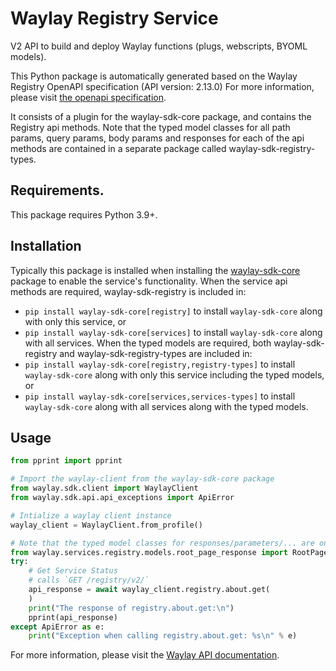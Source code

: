 # Waylay Registry Service
V2 API to build and deploy Waylay functions (plugs, webscripts, BYOML models).

This Python package is automatically generated based on the 
Waylay Registry OpenAPI specification (API version: 2.13.0)
For more information, please visit [the openapi specification](https://docs.waylay.io/openapi/public/redocly/registry.html).

It consists of a plugin for the waylay-sdk-core package, and contains the Registry api methods.
Note that the typed model classes for all path params, query params, body params and responses for each of the api methods are contained in a separate package called waylay-sdk-registry-types.

## Requirements.
This package requires Python 3.9+.

## Installation
Typically this package is installed when installing the [waylay-sdk-core](https://pypi.org/project/waylay-sdk/) package to enable the service's functionality.
When the service api methods are required, waylay-sdk-registry is included in:
- ```pip install waylay-sdk-core[registry]``` to install `waylay-sdk-core` along with only this service, or
- ```pip install waylay-sdk-core[services]``` to install `waylay-sdk-core` along with all services.
When the typed models are required, both waylay-sdk-registry and waylay-sdk-registry-types are included in:
- ```pip install waylay-sdk-core[registry,registry-types]``` to install `waylay-sdk-core` along with only this service including the typed models, or
- ```pip install waylay-sdk-core[services,services-types]``` to install `waylay-sdk-core` along with all services along with the typed models.

## Usage

```python
from pprint import pprint

# Import the waylay-client from the waylay-sdk-core package
from waylay.sdk.client import WaylayClient
from waylay.sdk.api.api_exceptions import ApiError

# Intialize a waylay client instance
waylay_client = WaylayClient.from_profile()

# Note that the typed model classes for responses/parameters/... are only available when `waylay-sdk-registry-types` is installed
from waylay.services.registry.models.root_page_response import RootPageResponse
try:
    # Get Service Status
    # calls `GET /registry/v2/`
    api_response = await waylay_client.registry.about.get(
    )
    print("The response of registry.about.get:\n")
    pprint(api_response)
except ApiError as e:
    print("Exception when calling registry.about.get: %s\n" % e)
```


For more information, please visit the [Waylay API documentation](https://docs.waylay.io/#/api/?id=software-development-kits).